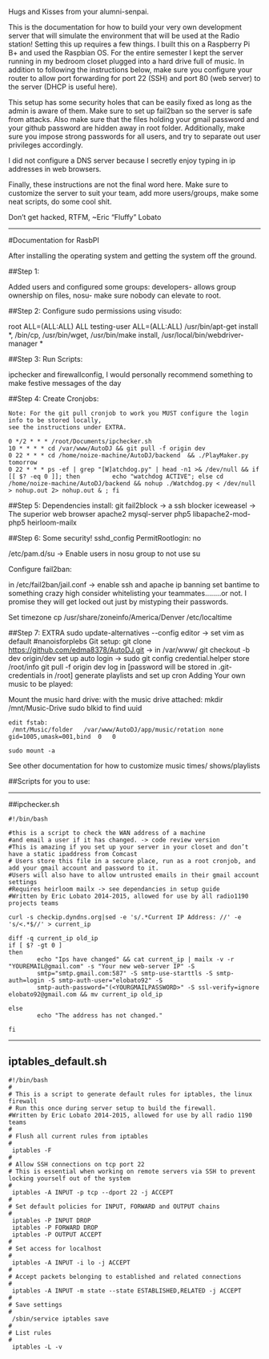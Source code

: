 Hugs and Kisses from your alumni-senpai.

This is the documentation for how to build your very own development server that will simulate the environment that will be used at the Radio station! Setting this up requires a few things. I built this on a Raspberry Pi B+ and used the Raspbian OS. For the entire semester I kept the server running in my bedroom closet plugged into a hard drive full of music. In addition to following the instructions below, make sure you configure your router to allow port forwarding for port 22 (SSH) and port 80 (web server) to the server (DHCP is useful here).

This setup has some security holes that can be easily fixed as long as the admin is aware of them. Make sure to set up fail2ban so the server is safe from attacks. Also make sure that the files holding your gmail password and your github password are hidden away in root folder. Additionally, make sure you impose strong passwords for all users, and try to separate out user privileges accordingly.


I did not configure a DNS server because I secretly enjoy typing in ip addresses in web browsers.

Finally, these instructions are not the final word here. Make sure to customize the server to suit your team, add more users/groups, make some neat scripts, do some cool shit.

Don’t get hacked, RTFM,
~Eric “Fluffy” Lobato

--------------------------------------------------------------------------

#Documentation for RasbPI

After installing the operating system and getting the system off the ground.

##Step 1:

Added users and configured some groups: developers- allows group ownership on files, nosu- make sure nobody can elevate to root.

##Step 2: Configure sudo permissions using visudo:


root ALL=(ALL:ALL) ALL
testing-user ALL=(ALL:ALL) /usr/bin/apt-get install *, /bin/cp, /usr/bin/wget, /usr/bin/make install, /usr/local/bin/webdriver-manager *

##Step 3: Run Scripts:

ipchecker and firewallconfig, I would personally recommend something to make festive messages of the day

##Step 4: Create Cronjobs:

	Note: For the git pull cronjob to work you MUST configure the login info to be stored locally,
	see the instructions under EXTRA.

```
0 */2 * * * /root/Documents/ipchecker.sh
10 * * * * cd /var/www/AutoDJ && git pull -f origin dev
0 22 * * * cd /home/noize-machine/AutoDJ/backend  && ./PlayMaker.py tomorrow
0 22 * * * ps -ef | grep "[W]atchdog.py" | head -n1 >& /dev/null && if [[ $? -eq 0 ]]; then         echo "watchdog ACTIVE"; else cd /home/noize-machine/AutoDJ/backend && nohup ./Watchdog.py < /dev/null > nohup.out 2> nohup.out & ; fi
```

##Step 5:    Dependencies
install:
git
fail2block -> a ssh blocker
iceweasel -> The superior web browser
apache2
mysql-server
 php5 libapache2-mod-php5
heirloom-mailx


##Step 6:   Some security!
sshd_config
PermitRootlogin: no


/etc/pam.d/su 
-> Enable users in nosu group to not use su


Configure fail2ban:

in /etc/fail2ban/jail.conf -> enable ssh and apache ip banning
set bantime to something crazy high
	consider whitelisting your teammates……..or not. I promise they will get locked out just by mistyping their passwords.


Set timezone
 cp /usr/share/zoneinfo/America/Denver /etc/localtime


##Step 7:
EXTRA
sudo update-alternatives --config editor  -> set vim as default #nanoisforplebs
Git setup:
git clone https://github.com/edma8378/AutoDJ.git  -> in /var/www/
git checkout -b dev origin/dev
set up auto login -> sudo  git config credential.helper store /root/info
   				  git pull -f origin dev
   				  log in [password will be stored in .git-credentials in /root]
generate playlists and set up cron
Adding Your own music to be played:


Mount the music hard drive:
with the music drive attached:
    mkdir /mnt/Music-Drive
    sudo blkid to find uuid


    edit fstab:
     /mnt/Music/folder	 /var/www/AutoDJ/app/music/rotation	none   gid=1005,umask=001,bind 	0 	0

    sudo mount -a

See other documentation for how to customize music times/ shows/playlists








##Scripts for you to use:

----------------------------------------------------------------------------------------------------------------------------

##ipchecker.sh
```
#!/bin/bash

#this is a script to check the WAN address of a machine
#and email a user if it has changed. -> code review version
#This is amazing if you set up your server in your closet and don’t have a static ipaddress from Comcast
# Users store this file in a secure place, run as a root cronjob, and add your gmail account and password to it.
#Users will also have to allow untrusted emails in their gmail account settings
#Requires heirloom mailx -> see dependancies in setup guide
#Written by Eric Lobato 2014-2015, allowed for use by all radio1190 projects teams

curl -s checkip.dyndns.org|sed -e 's/.*Current IP Address: //' -e 's/<.*$//' > current_ip

diff -q current_ip old_ip
if [ $? -gt 0 ]
then
        echo "Ips have changed" && cat current_ip | mailx -v -r "YOUREMAIL@gmail.com" -s "Your new web-server IP" -S
        smtp="smtp.gmail.com:587" -S smtp-use-starttls -S smtp-auth=login -S smtp-auth-user="elobato92" -S
        smtp-auth-password="(<YOURGMAILPASSWORD>" -S ssl-verify=ignore elobato92@gmail.com && mv current_ip old_ip

else
        echo "The address has not changed."

fi
```

-----------------------------------------------------------------------------------------------------------------

##		iptables_default.sh
``` 
#!/bin/bash
#
# This is a script to generate default rules for iptables, the linux firewall
# Run this once during server setup to build the firewall. 
#Written by Eric Lobato 2014-2015, allowed for use by all radio 1190 teams
#
# Flush all current rules from iptables
#
 iptables -F
#
# Allow SSH connections on tcp port 22
# This is essential when working on remote servers via SSH to prevent locking yourself out of the system
#
 iptables -A INPUT -p tcp --dport 22 -j ACCEPT
#
# Set default policies for INPUT, FORWARD and OUTPUT chains
#
 iptables -P INPUT DROP
 iptables -P FORWARD DROP
 iptables -P OUTPUT ACCEPT
#
# Set access for localhost
#
 iptables -A INPUT -i lo -j ACCEPT
#
# Accept packets belonging to established and related connections
#
 iptables -A INPUT -m state --state ESTABLISHED,RELATED -j ACCEPT
#
# Save settings
#
 /sbin/service iptables save
#
# List rules
#
 iptables -L -v
```

